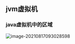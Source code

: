 ## jvm虚拟机

### java虚拟机中的区域

![image-20210817093028598](https://myselfd.oss-cn-hangzhou.aliyuncs.com/uPic/image-20210817093028598.png)

